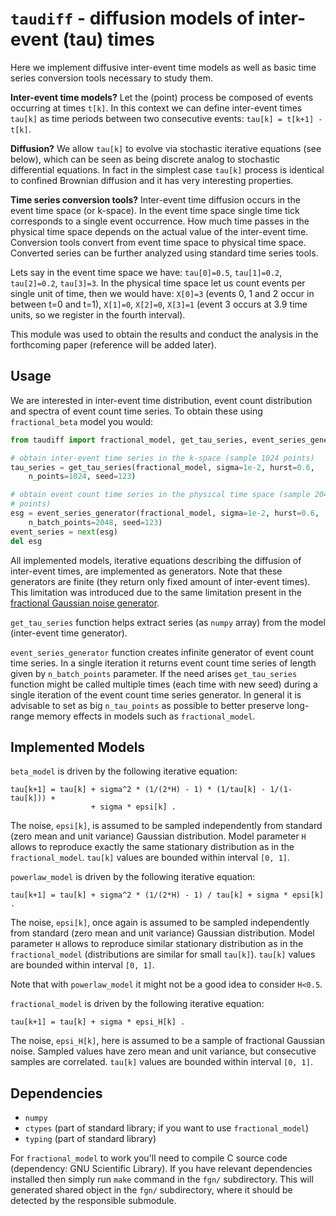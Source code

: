 # `taudiff` - diffusion models of inter-event (tau) times

Here we implement diffusive inter-event time models as well as basic time
series conversion tools necessary to study them. 

**Inter-event time models?** Let the (point) process be composed of events
occurring at times `t[k]`. In this context we can define inter-event times
`tau[k]` as time periods between two consecutive events:
`tau[k] = t[k+1] - t[k]`.

**Diffusion?** We allow `tau[k]` to evolve via stochastic iterative
equations (see below), which can be seen as being discrete analog to
stochastic differential equations. In fact in the simplest case `tau[k]`
process is identical to confined Brownian diffusion and it has very
interesting properties.

**Time series conversion tools?** Inter-event time diffusion occurs in the
event time space (or k-space). In the event time space single time tick
corresponds to a single event occurrence. How much time passes in the
physical time space depends on the actual value of the inter-event time.
Conversion tools convert from event time space to physical time space.
Converted series can be further analyzed using standard time series tools.

Lets say in the event time space we have: `tau[0]=0.5`, `tau[1]=0.2`,
`tau[2]=0.2`, `tau[3]=3`. In the physical time space let us count events per
single unit of time, then we would have: `X[0]=3` (events 0, 1 and 2 occur
in between t=0 and t=1), `X[1]=0`, `X[2]=0`, `X[3]=1` (event 3 occurs at 3.9
time units, so we register in the fourth interval).

This module was used to obtain the results and conduct the analysis in the
forthcoming paper (reference will be added later).

## Usage

We are interested in inter-event time distribution, event count distribution
and spectra of event count time series. To obtain these using
`fractional_beta` model you would:

```python
from taudiff import fractional_model, get_tau_series, event_series_generator

# obtain inter-event time series in the k-space (sample 1024 points)
tau_series = get_tau_series(fractional_model, sigma=1e-2, hurst=0.6,
    n_points=1024, seed=123)

# obtain event count time series in the physical time space (sample 2048
# points)
esg = event_series_generator(fractional_model, sigma=1e-2, hurst=0.6,
    n_batch_points=2048, seed=123)
event_series = next(esg)
del esg
```

All implemented models, iterative equations describing the diffusion of
inter-event times, are implemented as generators. Note that these generators
are finite (they return only fixed amount of inter-event times). This
limitation was introduced due to the same limitation present in the
[fractional Gaussian noise generator](https://github.com/akononovicius/fgn-generator-gsl).

`get_tau_series` function helps extract series (as `numpy` array) from the
model (inter-event time generator).

`event_series_generator` function creates infinite generator of event count
time series. In a single iteration it returns event count time series of
length given by `n_batch_points` parameter. If the need arises
`get_tau_series` function might be called multiple times (each time with new
seed) during a single iteration of the event count time series generator. In
general it is advisable to set as big `n_tau_points` as possible to better
preserve long-range memory effects in models such as `fractional_model`.

## Implemented Models

`beta_model` is driven by the following iterative equation:

```
tau[k+1] = tau[k] + sigma^2 * (1/(2*H) - 1) * (1/tau[k] - 1/(1-tau[k])) +
                  + sigma * epsi[k] .
```

The noise, `epsi[k]`, is assumed to be sampled independently from standard
(zero mean and unit variance) Gaussian distribution. Model parameter `H`
allows to reproduce exactly the same stationary distribution as in the
`fractional_model`. `tau[k]` values are bounded within interval `[0, 1]`.

`powerlaw_model` is driven by the following iterative equation:

```
tau[k+1] = tau[k] + sigma^2 * (1/(2*H) - 1) / tau[k] + sigma * epsi[k] .
```

The noise, `epsi[k]`, once again is assumed to be sampled independently from
standard (zero mean and unit variance) Gaussian distribution. Model
parameter `H` allows to reproduce similar stationary distribution as in the
`fractional_model` (distributions are similar for small `tau[k]`). `tau[k]`
values are bounded within interval `[0, 1]`.

Note that with `powerlaw_model` it might not be a good idea to consider
`H<0.5`.

`fractional_model` is driven by the following iterative equation:

```
tau[k+1] = tau[k] + sigma * epsi_H[k] .
```

The noise, `epsi_H[k]`, here is assumed to be a sample of fractional
Gaussian noise. Sampled values have zero mean and unit variance, but
consecutive samples are correlated. `tau[k]` values are bounded within
interval `[0, 1]`.

## Dependencies

* `numpy`
* `ctypes` (part of standard library; if you want to use `fractional_model`)
* `typing` (part of standard library)

For `fractional_model` to work you'll need to compile C source code
(dependency: GNU Scientific Library). If you have relevant dependencies
installed then simply run `make` command in the `fgn/` subdirectory.
This will generated shared object in the `fgn/` subdirectory, where it
should be detected by the responsible submodule.
